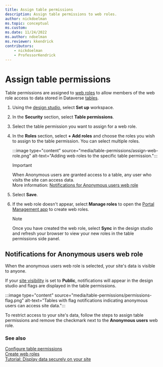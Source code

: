 ```yaml
---
title: Assign table permissions
description: Assign table permissions to web roles.
author: nickdoelman
ms.topic: conceptual
ms.custom: 
ms.date: 11/24/2022
ms.author: ndoelman
ms.reviewer: kkendrick
contributors:
    - nickdoelman
    - ProfessorKendrick
---
```


# Assign table permissions

Table permissions are assigned to [web roles](create-web-roles.md) to allow members of the web role access to data stored in Dataverse [tables](../configure/data-workspace-tables.md).

1. Using the [design studio](../getting-started/use-design-studio.md), select **Set up** workspace.

1. In the **Security** section, select **Table permissions**.

1. Select the table permission you want to assign for a web role.

1. In the **Roles** section, select **+ Add roles** and choose the roles you wish to assign to the table permission. You can select multiple roles.

    :::image type="content" source="media/table-permissions/assign-web-role.png" alt-text="Adding web roles to the specific table permission.":::

    > [!IMPORTANT]
    > When Anonymous users are granted access to a table, any user who visits the site can access data.  
    > More information: [Notifications for Anonymous users web role](#notifications-for-anonymous-users-web-role)

1. Select **Save**.

1. If the web role doesn't appear, select **Manage roles** to open the [Portal Management app](../configure/portal-management-app.md) to create web roles.

    > [!NOTE]
    > Once you have created the web role, select **Sync** in the design studio and refresh your browser to view your new roles in the table permissions side panel.

## Notifications for Anonymous users web role

When the anonymous users web role is selected, your site's data is visible to anyone.  

If your [site visibility](site-visibility.md) is set to **Public**, notifications will appear in the design studio and flags are displayed in the table permissions.

:::image type="content" source="media/table-permissions/permissions-flag.png" alt-text="Tables with flag notifications indicating anonymous users can access site data.":::

To restrict access to your site's data, follow the steps to assign table permissions and remove the checkmark next to the **Anonymous users** web role. 

### See also

[Configure table permissions](table-permissions.md)<br />
[Create web roles](create-web-roles.md) <br />
[Tutorial: Display data securely on your site](../getting-started/tutorial-display-data-securely.md)
